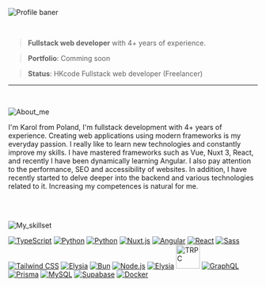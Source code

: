 <!-- <img src="https://img.shields.io/badge/Bun-61DBFB?style=for-the-badge&logo=bun&labelColor=black"/> -->
<!-- <img src="https://github.com/user-attachments/assets/73a5d15c-c0c9-4af2-a32d-750ccedf0c84" width="100%" /> -->
<!-- <img src="https://github.com/user-attachments/assets/f5932db3-7733-423c-9829-a7b8d194997d" /> -->
![Profile baner](https://github.com/user-attachments/assets/e0acd300-ed3e-42fc-892e-1e426bab2f2a)

<br />

> **Fullstack web developer** with 4+ years of experience.

> **Portfolio**: Comming soon

> **Status**: HKcode Fullstack web developer (Freelancer)

<hr />
<br />

![About_me](https://github.com/user-attachments/assets/386468f8-bec7-463a-be62-91631a0de4e2)

<p align="left">
 I'm Karol from Poland, I'm fullstack development with 4+ years of experience. Creating web applications using modern frameworks is my everyday passion. I really like to learn new technologies and constantly improve my skills. I have mastered frameworks such as Vue, Nuxt 3,
React, and recently I have been dynamically learning Angular. I also pay attention to the performance, SEO and accessibility
of websites. In addition, I have recently started to delve deeper into the backend and various technologies related to it.
Increasing my competences is natural for me. 
</p>

<br />
<br />

![My_skillset](https://github.com/user-attachments/assets/2a4b6ae0-83a7-41fe-b4af-324a6a54206e)

<div>
 <a href="https://www.typescriptlang.org/"><img src="https://skillicons.dev/icons?i=ts" alt="TypeScript" /></a>
 <a href="https://www.python.org/"><img src="https://skillicons.dev/icons?i=py" alt="Python" /></a>
 <a href="https://devdocs.io/c/"><img src="https://skillicons.dev/icons?i=c" alt="Python" /></a>
 <a href="https://v3.nuxtjs.org/"><img src="https://skillicons.dev/icons?i=nuxtjs" alt="Nuxt.js" /></a>
 <a href="https://angular.io/"><img src="https://skillicons.dev/icons?i=angular" alt="Angular" /></a>
 <a href="https://reactjs.org/"><img src="https://skillicons.dev/icons?i=react" alt="React" /></a>
 <a href="https://sass-lang.com/"><img src="https://skillicons.dev/icons?i=sass" alt="Sass" /></a>
 <a href="https://tailwindcss.com/"><img src="https://skillicons.dev/icons?i=tailwind" alt="Tailwind CSS" /></a>
 <a href="https://vitest.dev/"><img src="https://skillicons.dev/icons?i=vitest" alt="Elysia" /></a>
 <a href="https://bun.sh/"><img src="https://skillicons.dev/icons?i=bun" alt="Bun" /></a>
 <a href="https://nodejs.org/"><img src="https://skillicons.dev/icons?i=nodejs" alt="Node.js" /></a>
 <a href="https://elysiajs.com/"><img src="https://skillicons.dev/icons?i=elysia" alt="Elysia" /></a>
 <a href="https://trpc.io/"><img style="width: 48px;" src="https://trpc.io/img/logo.svg" alt="TRPC" /></a>
 <a href="https://graphql.org/"><img src="https://skillicons.dev/icons?i=graphql" alt="GraphQL" /></a>
 <a href="https://www.prisma.io/"><img src="https://skillicons.dev/icons?i=prisma" alt="Prisma" /></a>
 <a href="https://www.mysql.com/"><img src="https://skillicons.dev/icons?i=mysql" alt="MySQL" /></a>
 <a href="https://supabase.com/"><img src="https://skillicons.dev/icons?i=supabase" alt="Supabase" /></a>
 <a href="https://www.docker.com/"><img src="https://skillicons.dev/icons?i=docker" alt="Docker" /></a>
</div>

<!-- 
<div align="center">


## 🛠 Programming Language
<a href="https://developer.mozilla.org/en-US/docs/Web/JavaScript"><img src="https://skillicons.dev/icons?i=js" alt="JavaScript" /></a>
<a href="https://www.typescriptlang.org/"><img src="https://skillicons.dev/icons?i=ts" alt="TypeScript" /></a>
<a href="https://www.python.org/"><img src="https://skillicons.dev/icons?i=py" alt="Python" /></a>
<a href="https://devdocs.io/c/"><img src="https://skillicons.dev/icons?i=c" alt="Python" /></a>
<br />
  
## 🌐 Frontend Development
<a href="https://developer.mozilla.org/en-US/docs/Web/HTML"><img src="https://skillicons.dev/icons?i=html" alt="HTML" /></a>
<a href="https://vuejs.org/"><img src="https://skillicons.dev/icons?i=vue" alt="Vue" /></a>
<a href="https://v3.nuxtjs.org/"><img src="https://skillicons.dev/icons?i=nuxtjs" alt="Nuxt.js" /></a>
<a href="https://reactjs.org/"><img src="https://skillicons.dev/icons?i=react" alt="React" /></a>
<a href="https://angular.io/"><img src="https://skillicons.dev/icons?i=angular" alt="Angular" /></a>
<a href="https://developer.mozilla.org/en-US/docs/Web/CSS"><img src="https://skillicons.dev/icons?i=css" alt="CSS" /></a>
<a href="https://sass-lang.com/"><img src="https://skillicons.dev/icons?i=sass" alt="Sass" /></a>
<a href="https://tailwindcss.com/"><img src="https://skillicons.dev/icons?i=tailwind" alt="Tailwind CSS" /></a>
<a href="https://vite.dev/"><img src="https://skillicons.dev/icons?i=vite" alt="vite" /></a>
<a href="https://pinia.vuejs.org/"><img src="https://skillicons.dev/icons?i=pinia" alt="pinia" /></a>
<a href="https://gsap.com/"><img src="https://github.com/user-attachments/assets/8102dba4-7218-4adb-99f8-d9c4fb13ce5f" alt="GSAP" /></a>
<br />

## ⚙️ Backend Development
<a href="https://elysiajs.com/"><img src="https://skillicons.dev/icons?i=elysia" alt="Elysia" /></a>
<a href="https://bun.sh/"><img src="https://skillicons.dev/icons?i=bun" alt="Bun" /></a>
<a href="https://nodejs.org/"><img src="https://skillicons.dev/icons?i=nodejs" alt="Node.js" /></a>
<a href="https://trpc.io/"><img style="width: 48px;" src="https://trpc.io/img/logo.svg" alt="TRPC" /></a>
<a href="https://graphql.org/"><img src="https://skillicons.dev/icons?i=graphql" alt="GraphQL" /></a>
<a href="https://www.prisma.io/"><img src="https://skillicons.dev/icons?i=prisma" alt="Prisma" /></a>
<a href="https://www.mysql.com/"><img src="https://skillicons.dev/icons?i=mysql" alt="MySQL" /></a>
<a href="https://supabase.com/"><img src="https://skillicons.dev/icons?i=supabase" alt="Supabase" /></a>

## 🧪 Test frameworks
<a href="https://vitest.dev/"><img src="https://skillicons.dev/icons?i=vitest" alt="Elysia" /></a>
<br />

## 🎨 UI/UX
<a href="https://www.figma.com/"><img src="https://skillicons.dev/icons?i=figma" alt="Elysia" /></a>
<br />


## 🚀 DevOps
<a href="https://www.docker.com/"><img src="https://skillicons.dev/icons?i=docker" alt="Docker" /></a>
<a href="https://github.com/"><img src="https://skillicons.dev/icons?i=github" alt="GitHub" /></a>
<a href="https://vercel.com/"><img src="https://skillicons.dev/icons?i=vercel" alt="Vercel" /></a>
<a href="https://git-scm.com/"><img src="https://skillicons.dev/icons?i=git" alt="git" /></a>
<a href="https://ubuntu.com/"><img src="https://skillicons.dev/icons?i=linux" alt="Linux" /></a>
<a href="https://www.microsoft.com/pl-pl/windows/windows-11"><img src="https://skillicons.dev/icons?i=windows" alt="Windows" /></a>
<a href="https://www.postman.com/"><img src="https://skillicons.dev/icons?i=postman" alt="Postman" /></a>
</div>
<br />
<hr />
<p align="center"><img align="center" src="https://github-readme-streak-stats.herokuapp.com/?user=karoljaro&" alt="karoljaro" /></p>

<br />
<img src="https://github.com/user-attachments/assets/8b0569a6-8c69-4e47-b42c-47000d732f91" width="100%" />
-->
